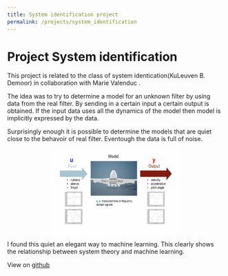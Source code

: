 ```yaml
---
title: System identification project
permalink: /projects/system_identification
---
```

# Project System identification

This project is related to the class of system identication(KuLeuven B. Demoor) in collaboration with Marie Valenduc .

The idea was to try to determine a model for an unknown filter by using data from the real filter. By sending in a certain input a certain output is obtained. If the input data uses all the dynamics of the model then model is implicitly expressed by the data.

Surprisingly enough it is possible to determine the models that are quiet close to the behavoir of real filter. Eventough the data is full of noise.

<center>
    <div>
        <a href="url"><img src="./img/system_identification.jpg" align="center" height="200" width="300" ></a>
    </div>
</center>

I found this quiet an elegant way to machine learning. This clearly shows the relationship between system theory and machine learning.

View on
 [github](https://github.com/Zilleplus/Sys_iden_assignment1)